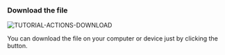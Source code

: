 ### Download the file

<div>
  <img
    alt="TUTORIAL-ACTIONS-DOWNLOAD"
    src="https://raw.githubusercontent.com/multi-coop/gitribute-documentation-content/main/images/tutorial/commented/tutorial-05.png"
    />
</div>

You can download the file on your computer or device just by clicking the <span class="icon"><i class="mdi mdi-download"></i></span> button.
